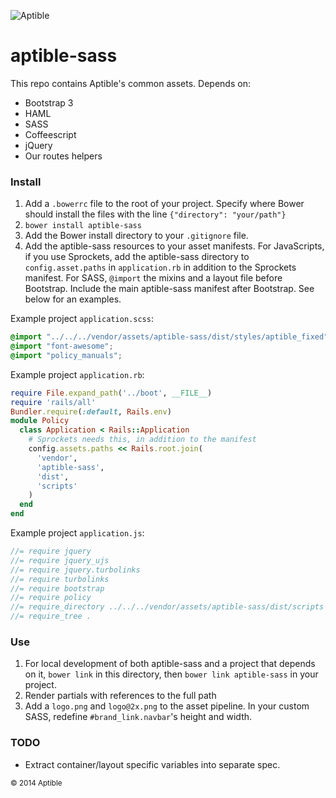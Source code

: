 ![Aptible](http://aptible-media-assets-manual.s3.amazonaws.com/web-horizontal-350.png)

aptible-sass
===
This repo contains Aptible's common assets. Depends on:  

- Bootstrap 3
- HAML
- SASS
- Coffeescript
- jQuery
- Our routes helpers

### Install

1. Add a `.bowerrc` file to the root of your project. Specify where Bower should install the files with the line `{"directory": "your/path"}`
2. `bower install aptible-sass`
3. Add the Bower install directory to your `.gitignore` file.
4. Add the aptible-sass resources to your asset manifests. For JavaScripts, if you use Sprockets, add the aptible-sass directory to `config.asset.paths` in `application.rb` in addition to the Sprockets manifest. For SASS, `@import` the mixins and a layout file before Bootstrap. Include the main aptible-sass manifest after Bootstrap. See below for an examples.

Example project `application.scss`:
```CSS
@import "../../../vendor/assets/aptible-sass/dist/styles/aptible_fixed";
@import "font-awesome";
@import "policy_manuals";
```

Example project `application.rb`:
```ruby
require File.expand_path('../boot', __FILE__)
require 'rails/all'
Bundler.require(:default, Rails.env)
module Policy
  class Application < Rails::Application
    # Sprockets needs this, in addition to the manifest
    config.assets.paths << Rails.root.join(
      'vendor',
      'aptible-sass',
      'dist',
      'scripts'
    )
  end
end
```
Example project `application.js`:
```javascript
//= require jquery
//= require jquery_ujs
//= require jquery.turbolinks
//= require turbolinks
//= require bootstrap
//= require policy
//= require_directory ../../../vendor/assets/aptible-sass/dist/scripts
//= require_tree .
```

### Use
1. For local development of both aptible-sass and a project that depends on it, `bower link` in this directory, then `bower link aptible-sass` in your project.
2. Render partials with references to the full path
3. Add a `logo.png` and `logo@2x.png` to the asset pipeline. In your custom SASS, redefine `#brand_link.navbar`'s height and width.

### TODO  
- Extract container/layout specific variables into separate spec.

<small>&copy; 2014 Aptible</small>
